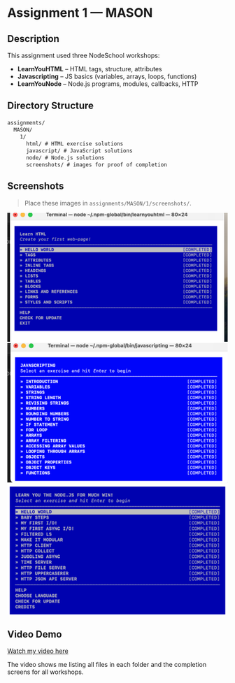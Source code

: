 # Assignment 1 — MASON

## Description
This assignment used three NodeSchool workshops:
- **LearnYouHTML** – HTML tags, structure, attributes
- **Javascripting** – JS basics (variables, arrays, loops, functions)
- **LearnYouNode** – Node.js programs, modules, callbacks, HTTP
## Directory Structure 
``` 
assignments/ 
  MASON/ 
    1/ 
      html/ # HTML exercise solutions 
      javascript/ # JavaScript solutions 
      node/ # Node.js solutions 
      screenshots/ # images for proof of completion 
``` 
## Screenshots
> Place these images in `assignments/MASON/1/screenshots/`.

![LearnYouHTML](screenshots/learnyouhtml.png)
![Javascripting](screenshots/javascripting.png)
![LearnYouNode](screenshots/learnyounode.png)
## Video Demo
[Watch my video here](https://www.youtube.com/your-unlisted-video-link)

The video shows me listing all files in each folder and the completion screens for all workshops.
